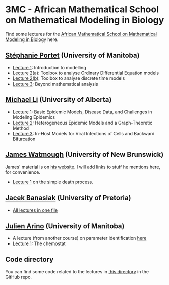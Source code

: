 # 3MC - African Mathematical School on Mathematical Modeling in Biology

Find some lectures for the [African Mathematical School on Mathematical Modeling in Biology](https://natural-sciences.nwu.ac.za/paa/3MC-School-BM) here. 

## [Stéphanie Portet](https://server.math.umanitoba.ca/~sportet/index.html) (University of Manitoba)

- [Lecture 1](https://github.com/julien-arino/3MC-mathematical-modelling-in-biology/blob/main/SA_Portet_1.pdf): Introduction to modelling
- [Lecture 2(a)](https://github.com/julien-arino/3MC-mathematical-modelling-in-biology/blob/main/SA_Portet_2_ODE.pdf): Toolbox to analyse Ordinary Differential Equation models
- [Lecture 2(b)](https://github.com/julien-arino/3MC-mathematical-modelling-in-biology/blob/main/SA_Portet_2_DE.pdf): Toolbox to analyse discrete time models
- [Lecture 3](https://github.com/julien-arino/3MC-mathematical-modelling-in-biology/blob/main/SA_Portet_3.pdf): Beyond mathematical analysis

## [Michael Li](https://www.ualberta.ca/~myli) (University of Alberta)

- [Lecture 1](https://github.com/julien-arino/3MC-mathematical-modelling-in-biology/blob/main/MLi-3MC-Lecture1.pdf): Basic Epidemic Models, Disease Data, and Challenges in Modeling Epidemics
- [Lecture 2](https://github.com/julien-arino/3MC-mathematical-modelling-in-biology/blob/main/MLi-3MC-Lecture2.pdf): Heterogeneous Epidemic Models and a Graph-Theoretic Method
- [Lecture 3](https://github.com/julien-arino/3MC-mathematical-modelling-in-biology/blob/main/MLi-3MC-Lecture3.pdf): In-Host Models for Viral Infections of Cells and Backward Bifurcation


## [James Watmough](https://jameswatmough.github.io/) (University of New Brunswick)

James' material is on [his website](https://jameswatmough.github.io/). I will add links to stuff he mentions here, for convenience.

- [Lecture 1](https://jameswatmough.github.io/IntroductoryMathematicalBiology/) on the simple death process.

## [Jacek Banasiak](https://www.up.ac.za/mathematics-and-applied-mathematics/article/2229299/prof-j-jacek-banasiak) (University of Pretoria)

- [All lectures in one file](https://github.com/julien-arino/3MC-mathematical-modelling-in-biology/blob/main/Potch2023.pdf) 

## [Julien Arino](https://julien-arino.github.io) (University of Manitoba)

- A lecture (from another course) on parameter identification [here](https://julien-arino.github.io/omni-course/2023-01-OMNI-07-ETP-fitting_and_stochastic.pdf)
- [Lecture 1](https://github.com/julien-arino/3MC-mathematical-modelling-in-biology/blob/main/2023-03-24-chemostat.pdf): The chemostat


## Code directory

You can find some code related to the lectures in [this directory](https://github.com/julien-arino/3MC-mathematical-modelling-in-biology/tree/main/CODE) in the GitHub repo.
